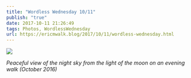 ```yaml
---
title: "Wordless Wednesday 10/11"
publish: "true"
date: 2017-10-11 21:26:49
tags: Photos, WordlessWednesday
url: https://ericmwalk.blog/2017/10/11/wordless-wednesday.html
---
```


![](https://ericmwalk.blog/uploads/2022/1af0ec9734.jpg)

*Peaceful view of the night sky from the light of the moon on an evening walk (October 2016)*